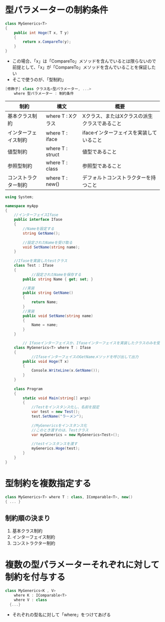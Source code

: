 # 型パラメーターの制約条件

```C#
class MyGenerics<T>
{
	public int Hoge(T x, T y)
	{
		return x.CompareTo(y);
	}
}
```

- この場合、「x」は「CompareTo」メソッドを含んでいるとは限らないので前提として、「x」が「CompareTo」メソッドを含んでいることを保証したい
- そこで使うのが、「型制約」

```C#
[修飾子] class クラス名<型パラメーター, ...>
	where 型パラメーター : 制約条件
```

| 制約                 | 構文              | 概要                                         |
| -------------------- | ----------------- | -------------------------------------------- |
| 基本クラス制約       | where T : Xクラス | Xクラス、またはXクラスの派生クラスであること |
| インターフェイス制約 | where T : iface   | ifaceインターフェイスを実装していること      |
| 値型制約             | where T : struct  | 値型であること                               |
| 参照型制約           | where T : class   | 参照型であること                             |
| コンストラクター制約 | where T : new()   | デフォルトコンストラクターを持つこと         |



```c#
using System;

namespace myApp
{
  	//インターフェイスIfase
    public interface Ifase
    {
      	//Nameを設定する
        string GetName();
				
      	//設定されたNameを受け取る
        void SetName(string name);
    }
		
  	//Ifaseを実装したtestクラス
    class Test : Ifase
    {
    		//設定されたNameを保存する
        public string Name { get; set; }
        
        //実装
        public string GetName()
        {
            return Name;
        }
        //実装
        public void SetName(string name)
        { 
        	Name = name; 
       	}
    }

		// Ifaseインターフェイスか、Ifaseインターフェイスを実装したクラスのみを受け取れる
    class MyGenerics<T> where T : Ifase
    {
    		//IfaseインターフェイスのGetNameメソッドを呼び出して出力
        public void Hoge(T x)
        {
            Console.WriteLine(x.GetName());
        }
    }
    
    class Program
    {
        static void Main(string[] args)
        {
          	//Testをインスタンス化し、名前を設定
            var test = new Test();
            test.SetName("ラーメン");
						
          	//MyGenericsをインスタンス化
          	//このとき渡すのは、Testクラス
            var myGenerics = new MyGenerics<Test>();
						
          	//testインスタンスを渡す
            myGenerics.Hoge(test);
        }
    }
}

```



# 型制約を複数指定する

```C#
class MyGenerics<T> where T : class, IComparable<T>, new()
{ ... }
```

## 制約順の決まり

1. 基本クラス制約
2. インターフェイス制約
3. コンストラクター制約

# 複数の型パラメーターそれぞれに対して制約を付与する

```C#
class MyGenerics<K , V> 
	where K : IComparable<T>
	where V : class 
  {...}
```

- それぞれの型名に対して「where」をつけてあげる
